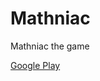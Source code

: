 # Mathniac

Mathniac the game

[Google Play](https://play.google.com/store/apps/details?id=com.linchoplus.mathniac_plus)
